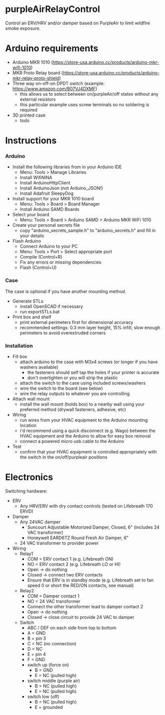 # purpleAirRelayControl
 Control an ERV/HRV and/or damper based on PurpleAir to limit wildfire smoke exposure.


# Arduino requirements

* Arduino MKR 1010 (https://store-usa.arduino.cc/products/arduino-mkr-wifi-1010)
* MKR Proto Relay board (https://store-usa.arduino.cc/products/arduino-mkr-relay-proto-shield)
* Three way on-off-on DPDT switch (example: https://www.amazon.com/B07VJ4DXMF)
	* this allows us to select between on/purpleAir/off states without any external resistors
	* this particular example uses screw terminals so no soldering is required
* 3D printed case
	* todo

# Instructions

### Arduino

* Install the following libraries from in your Arduino IDE
	* Menu: Tools > Manage Libraries
	* Install WifiNINA
	* Install ArduinoHttpClient
	* Install ArduinoJson (not Arduino_JSON!)
	* Install Adafruit SleepyDog
* Install support for your MKR 1010 board
	* Menu: Tools > Board > Board Manager
	* Install Arduino SAMD Boards
* Select your board
	* Menu: Tools > Board > Arduino SAMD > Arduino MKR WiFi 1010
* Create your personal secrets file
	* copy "arduino_secrets_sample.h" to "arduino_secrets.h" and fill in your details
* Flash Arduino
	* Connect Arduino to your PC
	* Menu: Tools > Port > Select appropriate port
	* Compile (Control+R)
	* Fix any errors or missing dependencies
	* Flash (Control+U)
	
### Case

The case is optional if you have another mounting method.

* Generate STLs
	* install OpenSCAD if necessary
	* run exportSTLs.bat
* Print box and shelf
	* print external perimeters first for dimensional accuracy
	* recommended settings: 0.3 mm layer height, 15% infill, slow enough perimeters to avoid overextruded corners

### Installation


* Fill box
	* attach arduino to the case with M3x4 screws (or longer if you have washers available)
		* the fasteners should self tap the holes if your printer is accurate
		* don't overtighten or you will strip the plastic
	* attach the switch to the case using included screws/washers
	* wire the switch to the board (see below)
	* wire the relay outputs to whatever you are controlling
* Attach wall mount
	* install the wall mount (holds box) to a nearby wall using your preferred method (drywall fasteners, adhesive, etc)
* Wiring
	* run wires from your HVAC equipment to the Arduino mounting location
	* i'd recommend using a quick disconnect (e.g. Wago) between the HVAC equipment and the Arduino to allow for easy box removal
	* connect a powered micro usb cable to the Arduino
* Test
	* confirm that your HVAC equipment is controlled appropriately with the switch in the on/off/purpleair positions

# Electronics

Switching hardware:
* ERV
	* Any HRV/ERV with dry contact controls (tested on Lifebreath 170 ERVD)
* Damper
	* Any 24VAC damper
		* Suncourt Adjustable Motorized Damper, Closed, 6" (includes 24 VAC transformer)
		* Honeywell EARD6TZ Round Fresh Air Damper, 6"
	* 24 VAC transformer to provider power
* Wiring
	* Relay1
		* COM = ERV contact 1 (e.g. Lifebreath ON)
		* NO = ERV contact 2 (e.g. Lifebreath LO or HI)
		* Open -> do nothing
		* Closed -> connect two ERV contacts
		* Ensure that ERV is in standby mode (e.g. Lifebreath set to fan speed 0 or short the RED/ON contacts, see manual)
	* Relay2
		* COM = Damper contact 1
		* NO = 24 VAC transformer
		* Connect the other transformer lead to damper contact 2
		* Open -> do nothing
		* Closed -> close circuit to provide 24 VAC to damper
	* Switch
		* ABC / DEF on each side from top to bottom
		* A = GND
		* B = pin 3
		* C = NC (no connection)
		* D = NC
		* E = pin 4
		* F = GND
		* switch up (force on)
			* B = GND
			* E = NC (pulled high)
		* switch middle (purple air)
			* B = NC (pulled high)
			* E = NC (pulled high)
		* switch low (off)
			* B = NC (pulled high)
			* E = grounded
